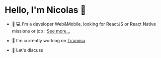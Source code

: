 # Hello, I'm Nicolas 👋

- 📱 💻 I'm a developer Web&Mobile, looking for ReactJS or React Native missions or job : [See more...](https://github.com/NicolasHov/NicolasHov.github.io)

- 🍰 I'm currently working on [Tiramisu](https://github.com/cppccn/trms)

- 💬 Let's discuss

